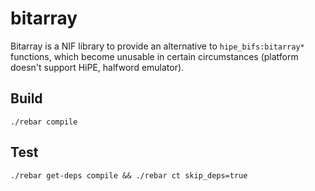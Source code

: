bitarray
========

Bitarray is a NIF library to provide an alternative to `hipe_bifs:bitarray*` functions, which become unusable in certain circumstances (platform doesn't support HiPE, halfword emulator).

Build
-----
`./rebar compile`

Test
----
`./rebar get-deps compile && ./rebar ct skip_deps=true`
